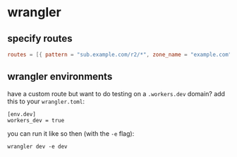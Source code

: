 # wrangler

## specify routes

```toml
routes = [{ pattern = "sub.example.com/r2/*", zone_name = "example.com" }]
```

## wrangler environments

have a custom route but want to do testing on a `.workers.dev` domain? add this to your `wrangler.toml`:

```
[env.dev]
workers_dev = true
```

you can run it like so then (with the `-e` flag):

```
wrangler dev -e dev
```
